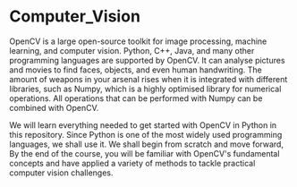 # Computer_Vision
OpenCV is a large open-source toolkit for image processing, machine learning, and computer vision. Python, C++, Java, and many other programming languages are supported by OpenCV. It can analyse pictures and movies to find faces, objects, and even human handwriting. The amount of weapons in your arsenal rises when it is integrated with different libraries, such as Numpy, which is a highly optimised library for numerical operations. All operations that can be performed with Numpy can be combined with OpenCV.

We will learn everything needed to get started with OpenCV in Python in this repository. Since Python is one of the most widely used programming languages, we shall use it. We shall begin from scratch and move forward, By the end of the course, you will be familiar with OpenCV's fundamental concepts and have applied a variety of methods to tackle practical computer vision challenges.
